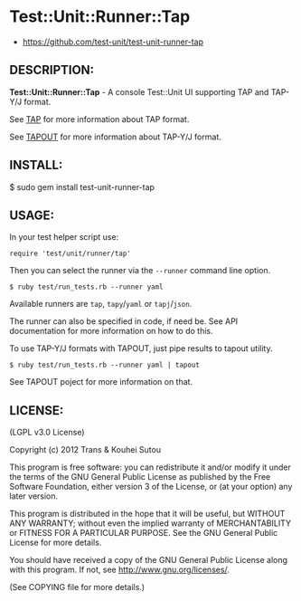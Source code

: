 # Test::Unit::Runner::Tap

* https://github.com/test-unit/test-unit-runner-tap


## DESCRIPTION:

**Test::Unit::Runner::Tap** - A console Test::Unit UI supporting TAP and TAP-Y/J
format.

See [TAP](http://testanything.org) for more information about TAP format.

See [TAPOUT](http://rubyworks.github.com/tapout) for more information about
TAP-Y/J format.


## INSTALL:

  $ sudo gem install test-unit-runner-tap


## USAGE:

In your test helper script use:

    require 'test/unit/runner/tap'

Then you can select the runner via the `--runner` command line option.

    $ ruby test/run_tests.rb --runner yaml

Available runners are `tap`, `tapy`/`yaml` or `tapj`/`json`.

The runner can also be specified in code, if need be. See API documentation
for more information on how to do this.

To use TAP-Y/J formats with TAPOUT, just pipe results to tapout utility.

    $ ruby test/run_tests.rb --runner yaml | tapout

See TAPOUT poject for more information on that.


## LICENSE:

(LGPL v3.0 License)

Copyright (c) 2012 Trans & Kouhei Sutou

This program is free software: you can redistribute it and/or modify
it under the terms of the GNU General Public License as published by
the Free Software Foundation, either version 3 of the License, or
(at your option) any later version.

This program is distributed in the hope that it will be useful,
but WITHOUT ANY WARRANTY; without even the implied warranty of
MERCHANTABILITY or FITNESS FOR A PARTICULAR PURPOSE.  See the
GNU General Public License for more details.

You should have received a copy of the GNU General Public License
along with this program.  If not, see <http://www.gnu.org/licenses/>.

(See COPYING file for more details.)
